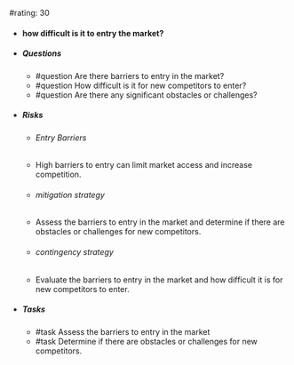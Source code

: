 #rating: 30
- #### how difficult is it to entry the market?
- ##### Questions
  - #question Are there barriers to entry in the market?
  - #question How difficult is it for new competitors to enter?
  - #question Are there any significant obstacles or challenges?
- ##### Risks

  - ###### Entry Barriers
  - High barriers to entry can limit market access and increase competition.
  - ###### mitigation strategy
  - Assess the barriers to entry in the market and determine if there are obstacles or challenges for new competitors.
  - ###### contingency strategy
  - Evaluate the barriers to entry in the market and how difficult it is for new competitors to enter.
- ##### Tasks
  - #task Assess the barriers to entry in the market
  - #task  Determine if there are obstacles or challenges for new competitors.


